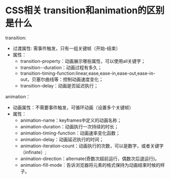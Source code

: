 # CSS相关 transition和animation的区别是什么

transition:
- 过渡属性: 需事件触发，只有一组关键帧（开始-结束）
- 属性：
  - transition-property：动画展示哪些属性，可以使用all关键字；
  - transition--duration：动画过程有多久；
  - transition-timing-function:linear,ease,ease-in,ease-out,ease-in-out，贝塞尔曲线等：控制动画速度变化；
  - transition-delay：动画是否延迟执行；


animation：
- 动画属性：不需要事件触发，可循环动画（设置多个关键帧）
- 属性：
  - animation-name：keyframes中定义的动画名称；
  - animation-duration：动画执行一次持续的时长；
  - animation-timing-function：动画速率变化函数；
  - animation-delay：动画延迟执行的时间；
  - animation-iteration-count：动画执行的次数，可以是数字，或者关键字（infinate）;
  - animation-direction：alternate(奇数次超前运行，偶数次后退运行)。
  - animation-fill-mode：告诉浏览器将元素的格式保持为动画结束时候的样子。